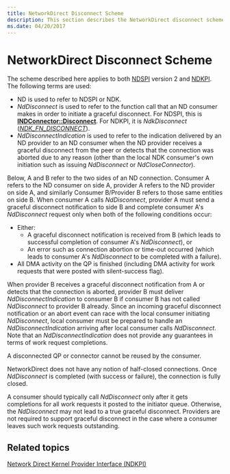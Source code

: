 ```yaml
---
title: NetworkDirect Disconnect Scheme
description: This section describes the NetworkDirect disconnect scheme
ms.date: 04/20/2017
---
```


# NetworkDirect Disconnect Scheme


The scheme described here applies to both [NDSPI](/previous-versions/windows/desktop/cc904391(v=vs.85)) version 2 and [NDKPI](./overview-of-network-direct-kernel-provider-interface--ndkpi-.md). The following terms are used:

-   ND is used to refer to NDSPI or NDK.
-   *NdDisconnect* is used to refer to the function call that an ND consumer makes in order to initiate a graceful disconnect. For NDSPI, this is [**INDConnector::Disconnect**](/previous-versions/windows/desktop/cc904364(v=vs.85)). For NDKPI, it is *NdkDisconnect* ([*NDK\_FN\_DISCONNECT*](/windows-hardware/drivers/ddi/ndkpi/nc-ndkpi-ndk_fn_disconnect)).
-   *NdDisconnectIndication* is used to refer to the indication delivered by an ND provider to an ND consumer when the ND provider receives a graceful disconnect from the peer or detects that the connection was aborted due to any reason (other than the local NDK consumer's own initiation such as issuing *NdDisconnect* or *NdCloseConnector*).

Below, A and B refer to the two sides of an ND connection. Consumer A refers to the ND consumer on side A, provider A refers to the ND provider on side A, and similarly Consumer B/Provider B refers to those same entities on side B.
When consumer A calls *NdDisconnect*, provider A must send a graceful disconnect notification to side B and complete consumer A's *NdDisconnect* request only when both of the following conditions occur:

-   Either:
    -   A graceful disconnect notification is received from B (which leads to successful completion of consumer A's *NdDisconnect*), or
    -   An error such as connection abortion or time-out occurred (which leads to consumer A's *NdDisconnect* to be completed with a failure).
-   All DMA activity on the QP is finished (including DMA activity for work requests that were posted with silent-success flag).

When provider B receives a graceful disconnect notification from A or detects that the connection is aborted, provider B must deliver *NdDisconnectIndication* to consumer B if consumer B has not called *NdDisconnect* to provider B already. Since an incoming graceful disconnect notification or an abort event can race with the local consumer initiating *NdDisconnect*, local consumer must be prepared to handle an *NdDisconnectIndication* arriving after local consumer calls *NdDisconnect*. Note that an *NdDisconnectIndication* does not provide any guarantees in terms of work request completions.

A disconnected QP or connector cannot be reused by the consumer.

NetworkDirect does not have any notion of half-closed connections. Once *NdDisconnect* is completed (with success or failure), the connection is fully closed.

A consumer should typically call *NdDisconnect* only after it gets completions for all work requests it posted to the initiator queue. Otherwise, the *NdDisconnect* may not lead to a true graceful disconnect. Providers are not required to support graceful disconnect in the case where a consumer leaves such work requests outstanding.

## Related topics


[Network Direct Kernel Provider Interface (NDKPI)](./overview-of-network-direct-kernel-provider-interface--ndkpi-.md)

 


